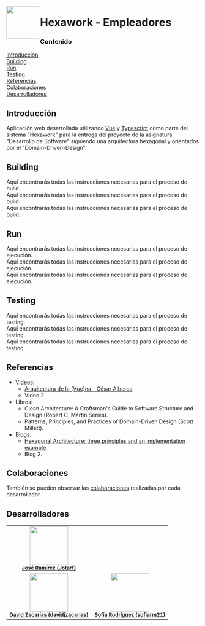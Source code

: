 <img align="left" src="https://github.com/Jotarf/PruebasVue/blob/main/src/infraestructura/assets/hexawork%20logo.png?s=85" width="85px;" alt=""></img>  
# Hexawork - Empleadores  
### Contenido  
[Introducción](#introduccion)  
[Building](#build)  
[Run](#runing)  
[Testing](#testing)    
[Referencias](#referencias)  
[Colaboraciones](#colaboraciones)  
[Desarrolladores](#desarrolladores)  
<a name="introduccion"></a>
## Introducción
Aplicación web desarrollada utilizando <a href="https://vuejs.org/">Vue</a> y <a href="https://www.typescriptlang.org/">Typescript</a> como parte del sistema "Hexawork" para la entrega del proyecto de la asignatura "Desarrollo de Software" siguiendo una arquitectura hexagonal y orientados por el "Domain-Driven-Design".
<a name="build"></a>
## Building
Aquí encontrarás todas las instrucciones necesarias para el proceso de build.  
Aquí encontrarás todas las instrucciones necesarias para el proceso de build.  
Aquí encontrarás todas las instrucciones necesarias para el proceso de build.  
<a name="runing"></a>
## Run
Aquí encontrarás todas las instrucciones necesarias para el proceso de ejecución.  
Aquí encontrarás todas las instrucciones necesarias para el proceso de ejecución.  
Aquí encontrarás todas las instrucciones necesarias para el proceso de ejecución.  
<a name="testing"></a>
## Testing
Aquí encontrarás todas las instrucciones necesarias para el proceso de testing.  
Aquí encontrarás todas las instrucciones necesarias para el proceso de testing.  
Aquí encontrarás todas las instrucciones necesarias para el proceso de testing. 
<a name="referencias"></a>  
## Referencias  
 - Videos:  
   - <a href="https://www.youtube.com/watch?v=NpjecaAgcVQ&ab_channel=AutentiaAutentia">Arquitectura de la (Vue)na - César Alberca</a>
   - Video 2
 - Libros:
   - Clean Architecture: A Craftsman's Guide to Software Structure and Design (Robert C. Martin Series).
   - Patterns, Principles, and Practices of Domain-Driven Design (Scott Millett).  
 - Blogs:  
   - <a href="https://blog.octo.com/en/hexagonal-architecture-three-principles-and-an-implementation-example/">Hexagonal Architecture: three principles and an implementation example</a>.
   - Blog 2. 
<a name="colaboraciones"></a>  
## Colaboraciones  
También se pueden observar las <a href="https://github.com/Raccoon-Devs/HexaWork-FrontEnd-Vue/graphs/contributors">colaboraciones</a> realizadas por cada desarrollador.
<a name="desarolladores"></a>
## Desarrolladores  
<table>
  <tr>
    <td align="center"><img src="https://github.com/Jotarf.png?s=100" width="100px;" alt=""/><br /><sub><b><a href="https://github.com/Jotarf">José Ramírez (Jotarf)</a></b></sub><br /></td>
  </tr>
    <td align="center"><img src="https://github.com/davidjzacarias.png?s=100" width="100px;" alt=""/><br /><sub><b><a href="https://github.com/davidjzacarias">David Zacarías (davidjzacarias)</b></a></sub><br /></td>
    <td align="center"><img src="https://github.com/sofiarm21.png?s=100" width="100px;" alt=""/><br /><sub><b><a href="https://github.com/sofiarm21">Sofía Rodríguez (sofiarm21)</b></a></sub><br /></td>
</table>  
